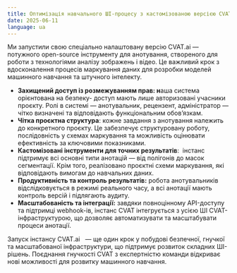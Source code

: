 ```yaml
---
title: Оптимізація навчального ШІ-процесу з кастомізованою версією CVAT.ai
date: 2025-06-11
language: ua
---
```

Ми запустили свою спеціально налаштовану версію CVAT.ai — потужного open-source інструменту для анотування, створеного для роботи з технологіями аналізу зображень і відео. Це важливий крок з вдосконалення процесів маркування даних для розробки моделей машинного навчання та штучного інтелекту.

* **Захищений доступ із розмежуванням прав: н**аша система орієнтована на безпеку- доступ мають лише авторизовані учасники проєкту. Ролі в системі — анотувальник, рецензент, адміністратор — чітко визначені та відповідають функціональним обов’язкам.
* **Чітка проєктна структура**: кожне завдання з анотування належить до конкретного проєкту. Це забезпечує структуровану роботу, послідовність у схемах маркування та можливість оцінювати ефективність за ключовими показниками.
* **Кастомізовані інструменти для точних результатів**:  інстанс підтримує всі основні типи анотацій — від полігонів до масок сегментації. Крім того, реалізовано проєктні схеми маркування, які відповідають вимогам до навчальних даних.
* **Продуктивність та контроль результатів:** робота анотувальників відслідковується в режимі реального часу, а всі анотації мають контроль версій і підлягають аудиту. 
* **Масштабованість та інтеграції:** завдяки повноцінному API-доступу та підтримці webhook-ів, інстанс CVAT інтегрується з усією ШІ CVAT-інфраструктурою, що дозволяє автоматизувати та масштабувати процеси анотації.

Запуск інстансу CVAT.ai   — ще один крок у побудові безпечної, гнучкої та масштабованої інфраструктури, що підтримує розвиток складних ШІ-рішень. Поєднання гнучкості CVAT з експертністю команди відкриває нові можливості для розвитку машинного навчання.
